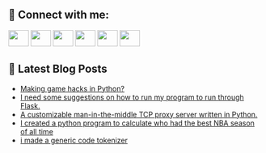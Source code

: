 ## 🔎 Connect with me:
[<img height="32" width="40" src="https://cdn.jsdelivr.net/npm/simple-icons@v5/icons/telegram.svg" />](https://t.me/bullbesh)
[<img height="32" width="40" src="https://cdn.jsdelivr.net/npm/simple-icons@v5/icons/vk.svg" />](https://vk.com/bullbesh)
[<img height="32" width="40" src="https://cdn.jsdelivr.net/npm/simple-icons@v5/icons/twitter.svg" />](https://twitter.com/bullbesh1)
[<img height="32" width="40" src="https://cdn.jsdelivr.net/npm/simple-icons@v5/icons/instagram.svg" />](https://www.instagram.com/bullbesh)
[<img height="32" width="40" src="https://cdn.jsdelivr.net/npm/simple-icons@v5/icons/reddit.svg" />](https://www.reddit.com/user/bullbesh)
[<img height="32" width="40" src="https://cdn.jsdelivr.net/npm/simple-icons@v5/icons/youtube.svg" />](https://www.youtube.com/channel/UCtfjRs6uzgq5mfm8S06WTcg)

## 📕 Latest Blog Posts
<!-- BLOG-POST-LIST:START -->
- [Making game hacks in Python?](https://www.reddit.com/r/Python/comments/v9o1cx/making_game_hacks_in_python/)
- [I need some suggestions on how to run my program to run through Flask.](https://www.reddit.com/r/Python/comments/v9nzz4/i_need_some_suggestions_on_how_to_run_my_program/)
- [A customizable man-in-the-middle TCP proxy server written in Python.](https://www.reddit.com/r/Python/comments/v9nyrh/a_customizable_maninthemiddle_tcp_proxy_server/)
- [I created a python program to calculate who had the best NBA season of all time](https://www.reddit.com/r/Python/comments/v9lj5w/i_created_a_python_program_to_calculate_who_had/)
- [i made a generic code tokenizer](https://www.reddit.com/r/Python/comments/v9lcpf/i_made_a_generic_code_tokenizer/)
<!-- BLOG-POST-LIST:END -->
